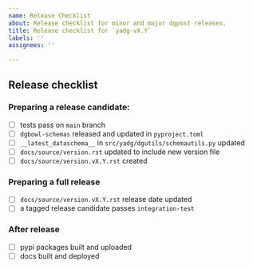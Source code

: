 ```yaml
---
name: Release Checklist
about: Release checklist for minor and major dgpost releases.
title: Release checklist for `yadg-vX.Y`
labels: ''
assignees: ''

---
```


## Release checklist

### Preparing a release candidate:
- [ ] tests pass on `main` branch
- [ ] `dgbowl-schemas` released and updated in `pyproject.toml`
- [ ] `__latest_dataschema__` in `src/yadg/dgutils/schemautils.py` updated
- [ ] `docs/source/version.rst` updated to include new version file
- [ ] `docs/source/version.vX.Y.rst` created

### Preparing a full release
- [ ] `docs/source/version.vX.Y.rst` release date updated
- [ ] a tagged release candidate passes `integration-test`

### After release
- [ ] pypi packages built and uploaded
- [ ] docs built and deployed
